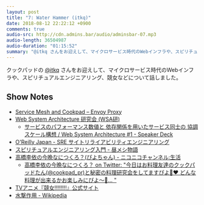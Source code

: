 ```yaml
---
layout: post
title: "7: Water Hammer (itkq)"
date: 2018-08-12 22:22:12 +0900
comments: true
audio-src: http://cdn.admins.bar/audio/adminsbar-07.mp3
audio-length: 36504987
audio-duration: "01:15:52"
summary: "@itkq さんをお迎えして、マイクロサービス時代のWebインフラや、スピリチュアルエンジニアリング、競女などについて話しました。"
---
```


クックパッドの [@itkq](https://twitter.com/itkq) さんをお迎えして、マイクロサービス時代のWebインフラや、スピリチュアルエンジニアリング、競女などについて話しました。

<!-- more -->
## Show Notes
- [Service Mesh and Cookpad – Envoy Proxy](https://blog.envoyproxy.io/service-mesh-and-cookpad-ba4d5d915dbd)
- [Web System Architecture 研究会 (WSA研)](https://websystemarchitecture.hatenablog.jp/)
  - [サービスのパフォーマンス数値と 依存関係を用いたサービス同士の 協調スケール構想 / Web System Architecture #1 - Speaker Deck](https://speakerdeck.com/itkq/web-system-architecture-number-1)
- [O'Reilly Japan - SRE サイトリライアビリティエンジニアリング](https://www.oreilly.co.jp/books/9784873117911/)
- [スピリチュアルエンジニアリング入門 - 昼メシ物語](http://blog.mirakui.com/entry/20100301/1267464280)
- [高橋李依の今晩なにつくろ？(ぴよちゃん) - ニコニコチャンネル:生活](http://ch.nicovideo.jp/nanitsuku)
  - [高橋李依の今晩なにつくろ？ on Twitter: "今日はお料理友達のクックパッドたん(@cookpad_pr)と秘密の料理研究会をしてますぴよ🐣❤ どんな料理が出来るかお楽しみにぴよ〜🍴… "](https://twitter.com/nanitsuku_info/status/992680202898583552)
- [TVアニメ『競女!!!!!!!!』公式サイト](http://keijollllllll.com/)
- [水撃作用 - Wikipedia](https://ja.wikipedia.org/wiki/%E6%B0%B4%E6%92%83%E4%BD%9C%E7%94%A8)
